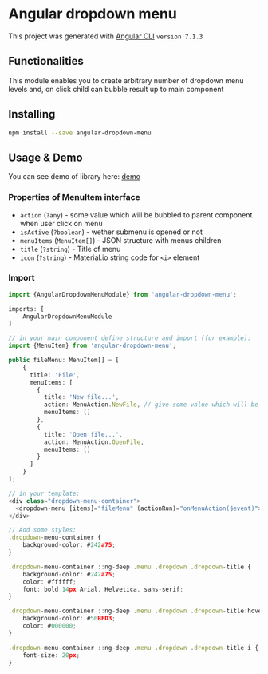 # Angular dropdown menu

This project was generated with [Angular CLI](https://github.com/angular/angular-cli) `version 7.1.3`

## Functionalities

This module enables you to create arbitrary number of dropdown menu levels and, on click child can bubble result up to main component

## Installing
```bash
npm install --save angular-dropdown-menu
```

## Usage & Demo
You can see demo of library here: [demo](https://tcundic.github.io/angular-dropdown-menu/)

### Properties of MenuItem interface
- `action` (`?any`) - some value which will be bubbled to parent component when user click on menu
- `isActive` (`?boolean`) - wether submenu is opened or not
- `menuItems` (`MenuItem[]`) - JSON structure with menus children
- `title` (`?string`) - Title of menu
- `icon` (`?string`) - Material.io string code for `<i>` element

### Import
```typescript
import {AngularDropdownMenuModule} from 'angular-dropdown-menu';

imports: [
    AngularDropdownMenuModule
]

// in your main component define structure and import (for example):
import {MenuItem} from 'angular-dropdown-menu';

public fileMenu: MenuItem[] = [
    {
      title: 'File',
      menuItems: [
        {
          title: 'New file...',
          action: MenuAction.NewFile, // give some value which will be passed when user click on menu (in this case enum)
          menuItems: []
        },
        {
          title: 'Open file...',
          action: MenuAction.OpenFile,
          menuItems: []
        }
      ]
    }
];

// in your template:
<div class="dropdown-menu-container">
  <dropdown-menu [items]="fileMenu" (actionRun)="onMenuAction($event)"></dropdown-menu>
</div>

// Add some styles:
.dropdown-menu-container {
    background-color: #242a75;
}

.dropdown-menu-container ::ng-deep .menu .dropdown .dropdown-title {
    background-color: #242a75;
    color: #ffffff;
    font: bold 14px Arial, Helvetica, sans-serif;
}

.dropdown-menu-container ::ng-deep .menu .dropdown .dropdown-title:hover {
    background-color: #50BFD3;
    color: #000000;
}

.dropdown-menu-container ::ng-deep .menu .dropdown .dropdown-title i {
    font-size: 20px;
}
```

